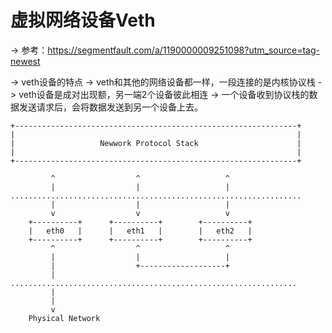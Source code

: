 # 虚拟网络设备Veth #

-> 参考：https://segmentfault.com/a/1190000009251098?utm_source=tag-newest

-> veth设备的特点
	-> veth和其他的网络设备都一样，一段连接的是内核协议栈
	-> veth设备是成对出现额，另一端2个设备彼此相连
	-> 一个设备收到协议栈的数据发送请求后，会将数据发送到另一个设备上去。


	+---------------------------------------------------------------+
	|														        |						
	|	                Newwork Protocol Stack	                    |				
	|                                                               |
	+---------------------------------------------------------------+

			 ^                  ^                   ^			
			 |					|				    | 				
	.................................................................
			 |					|					|					
			 v					v                   v 
		+----------+      +----------+		  +----------+
		|   eth0   |	  |   eth1   |        |   eth2   |
		+----------+	  +----------+	 	  +----------+           
			 ^					^					^
			 |					|					|
			 |					+-------------------+
			 |							
	................................................................		 
			 |
			 |
			 v
	    Physical Network		  	
